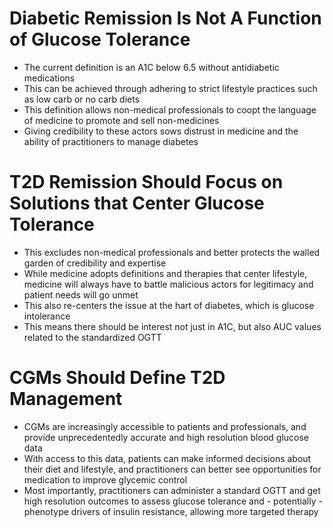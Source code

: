 # Diabetic Remission Is Not A Function of Glucose Tolerance

* The current definition is an A1C below 6.5 without antidiabetic medications
* This can be achieved through adhering to strict lifestyle practices such as 
low carb or no carb diets
* This definition allows non-medical professionals to coopt the language of medicine to 
promote and sell non-medicines
* Giving credibility to these actors sows distrust in medicine and the ability
of practitioners to manage diabetes

# T2D Remission Should Focus on Solutions that Center Glucose Tolerance

* This excludes non-medical professionals and better protects the walled garden of
credibility and expertise
* While medicine adopts definitions and therapies that center
lifestyle, medicine will always have to battle malicious actors for legitimacy
and patient needs will go unmet
* This also re-centers the issue at the hart of diabetes, which is glucose intolerance
* This means there should be interest not just in A1C, but also AUC values related
to the standardized OGTT

# CGMs Should Define T2D Management

* CGMs are increasingly accessible to patients and professionals, and provide
unprecedentedly accurate and high resolution blood glucose data
* With access to this data, patients can make informed decisions about their diet
and lifestyle, and practitioners can better see opportunities for medication to
improve glycemic control
* Most importantly, practitioners can administer a standard OGTT and get high resolution
outcomes to assess glucose tolerance and - potentially - phenotype drivers of insulin
resistance, allowing more targeted therapy